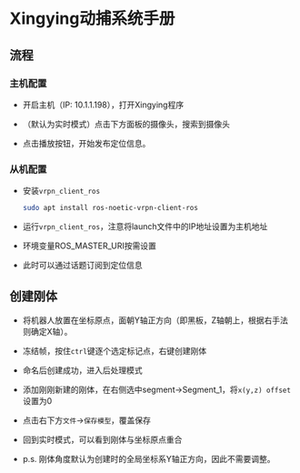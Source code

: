 # Xingying动捕系统手册
## 流程
### 主机配置

- 开启主机（IP: 10.1.1.198），打开Xingying程序

- （默认为实时模式）点击下方面板的摄像头，搜索到摄像头

- 点击播放按钮，开始发布定位信息。

### 从机配置

- 安装`vrpn_client_ros`
    ```bash
    sudo apt install ros-noetic-vrpn-client-ros
    ```

- 运行`vrpn_client_ros`，注意将launch文件中的IP地址设置为主机地址

- 环境变量ROS_MASTER_URI按需设置

- 此时可以通过话题订阅到定位信息

## 创建刚体

- 将机器人放置在坐标原点，面朝Y轴正方向（即黑板，Z轴朝上，根据右手法则确定X轴）。

- 冻结帧，按住`ctrl`键逐个选定标记点，右键创建刚体

- 命名后创建成功，进入后处理模式

- 添加刚刚新建的刚体，在右侧选中segment->Segment_1，将`x(y,z) offset`设置为0

- 点击右下方`文件`->`保存模型`，覆盖保存

- 回到实时模式，可以看到刚体与坐标原点重合

- p.s. 刚体角度默认为创建时的全局坐标系Y轴正方向，因此不需要调整。